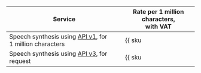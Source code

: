 | Service | Rate per 1 million characters,<br/>with VAT |
| ----- | ----- |
| Speech synthesis using [API v1](../../speechkit/tts/request.md), for 1 million characters | {{ sku|RUB|ai.speech.tts_gpu|string }} |
| Speech synthesis using [API v3](../../speechkit/tts-v3/api-ref/grpc/index.md), for request | {{ sku|RUB|ai.speech.tts.dialogue_platform|string }}  |